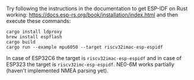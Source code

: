 Try following the instructions in the documentation to get ESP-IDF on Rust working: https://docs.esp-rs.org/book/installation/index.html and then execute these commands: 
```
cargo install ldproxy
brew install espflash
cargo build
cargo run --example mpu6050 --target riscv32imac-esp-espidf
```

In case of ESP32C6 the target is `riscv32imac-esp-espidf` and in case of ESP323 the target is `riscv32imc-esp-espidf`. NE0-6M works partially (haven't implemented NMEA parsing yet).
